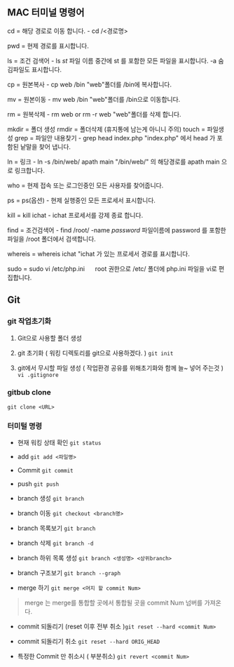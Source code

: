 ## MAC 터미널 명령어

cd = 해당 경로로 이동 합니다. - cd /<경로명>

pwd = 현제 경로를 표시합니다.

ls = 조건 검색어 - ls *st* 파일 이름 중간에 st 를 포함한 모든 파일을 표시합니다. -a 숨김파일도 표시합니다.

cp = 원본복사 - cp web /bin "web"폴더를 /bin에 복사합니다.

mv = 원본이동 - mv web /bin "web"폴더를 /bin으로 이동합니다.

rm = 원복삭제 - rm web or rm -r web "web"폴더를 삭제 합니다.

mkdir = 폴더 생성
rmdir = 폴더삭제 (휴지통에 남는게 아니니 주의)
touch = 파일생성
grep = 파일안 내용찾기 - grep head index.php "index.php" 에서 head 가 포함된 낱말을 찾어 냅니다.

ln = 링크 - ln -s /bin/web/ apath main "/bin/web/" 의 해당경로를 apath main 으로 링크합니다.

who = 현제 접속 또는 로그인중인 모든 사용자를 찾어줍니다.

ps = ps(옵션) - 현제 실행중인 모든 프로세서 표시합니다.

kill = kill ichat - ichat 프로세서를 강제 종료 합니다.

find = 조건검색어 - find /root/ -name *password* 파일이름에 password 를 포함한 파일을 /root 폴더에서 검색합니다.

whereis = whereis ichat "ichat 가 있는 프로세서 경로를 표시합니다.

sudo = sudo vi /etc/php.ini      root 권한으로 /etc/ 폴더에 php.ini 파일을 vi로 편집합니다.


## Git

### git 작업초기화

1. Git으로 사용할 폴더 생성

2. git 초기화 ( 워킹 디렉토리를 git으로 사용하겠다. )
`git init`

3. git에서 무시할 파일 생성 ( 작업환경 공유를 위해초기화와 함께 늘~ 넣어 주는것 )  
`vi .gitignore`


### gitbub clone
`git clone <URL>`




### 터미털 명령

* 현재 워킹 상태 확인
`git status`

* add
`git add <파일명>`

* Commit
`git commit`

* push
`git push`

* branch 생성
`git branch `

* branch 이동
`git checkout <branch명>`

* branch 목록보기
`git branch`

* branch 삭제
`git branch -d`

* branch 하위 목록 생성
`git branch <생성명> <상위branch>`

* branch 구조보기
`git branch --graph`

* merge 하기 `git merge <머지 할 commit Num>`
 > merge 는 merge를 통합할 곳에서 통합될 곳을 commit Num 넘버를 가져온다.

* commit 되돌리기 (reset 이후 전부 취소 )`git reset --hard <commit Num>` 

* commit 되돌리기 취소 `git reset --hard ORIG_HEAD`

* 특정한 Commit 만 취소시 (	부분취소)  `git revert <commit Num>`
